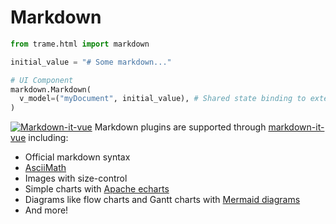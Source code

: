 # Markdown 

```python
from trame.html import markdown

initial_value = "# Some markdown..."

# UI Component 
markdown.Markdown(
  v_model=("myDocument", initial_value), # Shared state binding to extended markdown
) 
```

[![Markdown-it-vue](./markdown.gif)](http://www.aqcoder.com/markdown)
Markdown plugins are supported through [markdown-it-vue](http://www.aqcoder.com/markdown) including:

- Official markdown syntax
- [AsciiMath](http://asciimath.org/)
- Images with size-control
- Simple charts with [Apache echarts](https://echarts.apache.org/examples/en/index.html)
- Diagrams like flow charts and Gantt charts with [Mermaid diagrams](https://mermaid.live)
- And more!

